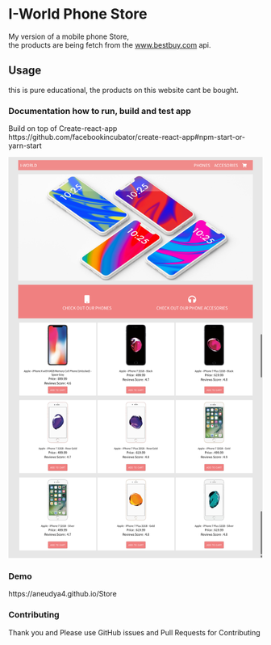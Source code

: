 # I-World Phone Store

My version of a mobile phone Store, <br/>
the products are being fetch from the www.bestbuy.com api.

<h2> Usage </h2>
this is pure educational, the products on this website cant be bought.
<h3>Documentation how to run, build and test app</h3>
 <p> Build on top of Create-react-app <br>
https://github.com/facebookincubator/create-react-app#npm-start-or-yarn-start</p>

<div align="center">
    <img src="/public/Store.png"</img> 
</div>
 <h3> Demo </h3>
<p>https://aneudya4.github.io/Store</p>

 <h3>Contributing </h3>
Thank you and Please use GitHub issues and Pull Requests for Contributing
